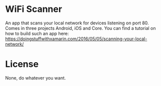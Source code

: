# WiFi Scanner
An app that scans your local network for devices listening on port 80. 
Comes in three projects Android, iOS and Core. You can find a tutorial on how to build such an app here: https://doingstuffwithxamarin.com/2016/05/05/scanning-your-local-network/

# License
None, do whatever you want.
